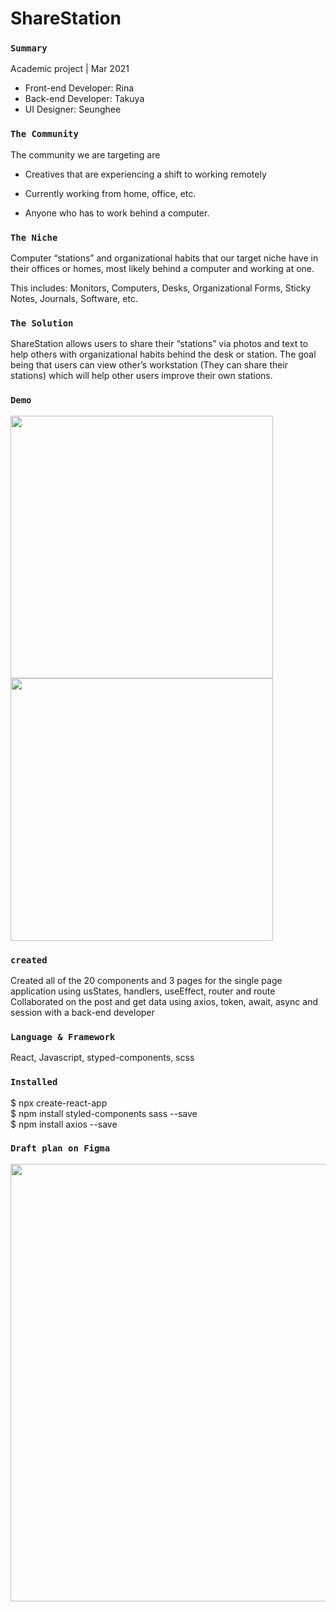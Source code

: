# ShareStation

### `Summary`
 Academic project | Mar 2021
- Front-end Developer: Rina
- Back-end Developer: Takuya
- UI Designer: Seunghee

### `The Community`

The community we are targeting are

- Creatives that are experiencing a shift to working remotely

- Currently working from home, office, etc.

- Anyone who has to work behind a computer.


### `The Niche`

Computer “stations” and organizational habits that our target niche have in their offices or homes, most likely behind a computer and working at one.

This includes: Monitors, Computers, Desks, Organizational Forms, Sticky Notes, Journals, Software, etc.


### `The Solution`

ShareStation allows users to share their “stations” via photos and text to help others with organizational habits behind the desk or station. The goal being that users can view other’s workstation (They can share their stations) which will help other users improve their own stations.


### `Demo`
<img width="420px" src="https://user-images.githubusercontent.com/55810731/113470536-36ceb680-940b-11eb-94fa-66b43b36b1b9.gif" />
<img width="420px" src="https://user-images.githubusercontent.com/55810731/113470566-5d8ced00-940b-11eb-9137-1ac9026ceb7a.gif" />



### `created`

Created all of the 20 components and 3 pages for the single page application using usStates, handlers, useEffect, router and route\
Collaborated on the post and get data using axios, token, await, async and session with a back-end developer


### `Language & Framework`

React, Javascript, styped-components, scss


### `Installed`

$ npx create-react-app\
$ npm install styled-components sass --save\
$ npm install axios --save



### `Draft plan on Figma`
<img height="auto" width="700px" src="https://user-images.githubusercontent.com/55810731/113215120-42fe1c80-922f-11eb-90dc-961e02fb55b1.png" />


